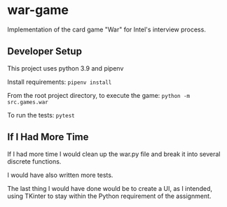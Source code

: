 # war-game
Implementation of the card game "War" for Intel's interview process.

## Developer Setup
This project uses python 3.9 and pipenv

Install requirements: ```pipenv install```

From the root project directory, to execute the game:
`python -m src.games.war`

To run the tests:
```pytest```



## If I Had More Time
If I had more time I would clean up the war.py file and break it into several discrete
functions.

I would have also written more tests.

The last thing I would have done would be to create a UI, as I intended, 
using TKinter to stay within the Python requirement of the assignment.

